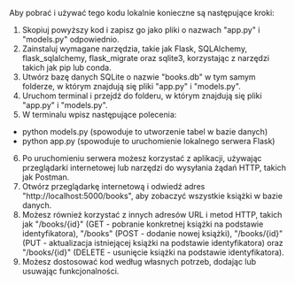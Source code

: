 Aby pobrać i używać tego kodu lokalnie konieczne są następujące kroki:
1.	Skopiuj powyższy kod i zapisz go jako pliki o nazwach "app.py" i "models.py" odpowiednio.
2.	Zainstaluj wymagane narzędzia, takie jak Flask, SQLAlchemy, flask_sqlalchemy, flask_migrate oraz sqlite3, korzystając z narzędzi takich jak pip lub conda.
3.	Utwórz bazę danych SQLite o nazwie "books.db" w tym samym folderze, w którym znajdują się pliki "app.py" i "models.py".
4.	Uruchom terminal i przejdź do folderu, w którym znajdują się pliki "app.py" i "models.py".
5.	W terminalu wpisz następujące polecenia:
-	python models.py (spowoduje to utworzenie tabel w bazie danych)
-	python app.py (spowoduje to uruchomienie lokalnego serwera Flask)
6.	Po uruchomieniu serwera możesz korzystać z aplikacji, używając przeglądarki internetowej lub narzędzi do wysyłania żądań HTTP, takich jak Postman.
7.	Otwórz przeglądarkę internetową i odwiedź adres "http://localhost:5000/books", aby zobaczyć wszystkie książki w bazie danych.
8.	Możesz również korzystać z innych adresów URL i metod HTTP, takich jak "/books/{id}" (GET - pobranie konkretnej książki na podstawie identyfikatora), "/books" (POST - dodanie nowej książki), "/books/{id}" (PUT - aktualizacja istniejącej książki na podstawie identyfikatora) oraz "/books/{id}" (DELETE - usunięcie książki na podstawie identyfikatora).
9.	Możesz dostosować kod według własnych potrzeb, dodając lub usuwając funkcjonalności.

